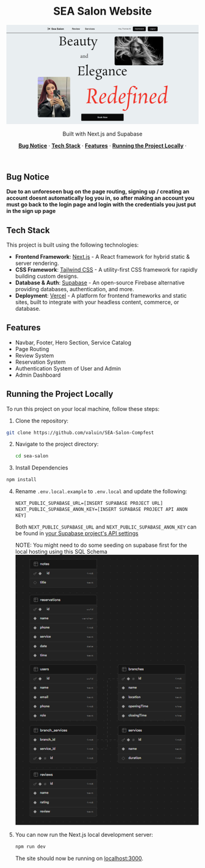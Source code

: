 <h1 align="center">SEA Salon Website</h1>
<p align="center">
    <img alt="SEA Salon Website" src="/public/header.png">
</p>

<p align="center">
 Built with Next.js and Supabase
</p>

<p align="center">
  <a href="#bug-notice"><strong>Bug Notice</strong></a> ·
  <a href="#tech-stack"><strong>Tech Stack</strong></a> ·
  <a href="#features"><strong>Features</strong></a> ·
  <a href="#running-the-project-locally"><strong>Running the Project Locally</strong></a> ·
</p>
<br/>

## Bug Notice
 <strong>
 Due to an unforeseen bug on the page routing, signing up / creating an account doesnt automatically log you in, so after making an account you must go back to the login page and login with the credentials you just put in the sign up page
 </strong>

## Tech Stack

This project is built using the following technologies:

- **Frontend Framework**: [Next.js](https://nextjs.org) - A React framework for hybrid static & server rendering.
- **CSS Framework**: [Tailwind CSS](https://tailwindcss.com) - A utility-first CSS framework for rapidly building custom designs.
- **Database & Auth**: [Supabase](https://supabase.com) - An open-source Firebase alternative providing databases, authentication, and more.
- **Deployment**: [Vercel](https://vercel.com) - A platform for frontend frameworks and static sites, built to integrate with your headless content, commerce, or database.

## Features

- Navbar, Footer, Hero Section, Service Catalog
- Page Routing
- Review System
- Reservation System
- Authentication System of User and Admin
- Admin Dashboard 


## Running the Project Locally

To run this project on your local machine, follow these steps:

1. Clone the repository:
  ```bash
  git clone https://github.com/valuin/SEA-Salon-Compfest
  ```

2. Navigate to the project directory:
   ```bash
   cd sea-salon
   ```

3. Install Dependencies
  ```bash
  npm install
  ```

4. Rename `.env.local.example` to `.env.local` and update the following:

   ```
   NEXT_PUBLIC_SUPABASE_URL=[INSERT SUPABASE PROJECT URL]
   NEXT_PUBLIC_SUPABASE_ANON_KEY=[INSERT SUPABASE PROJECT API ANON KEY]
   ```

   Both `NEXT_PUBLIC_SUPABASE_URL` and `NEXT_PUBLIC_SUPABASE_ANON_KEY` can be found in [your Supabase project's API settings](https://app.supabase.com/project/_/settings/api)

   NOTE: You might need to do some seeding on supabase first for the local hosting using this SQL Schema
   <img alt="Database Schema" src="/public/scheme.png">


5. You can now run the Next.js local development server:

   ```bash
   npm run dev
   ```

   The site should now be running on [localhost:3000](http://localhost:3000/).

